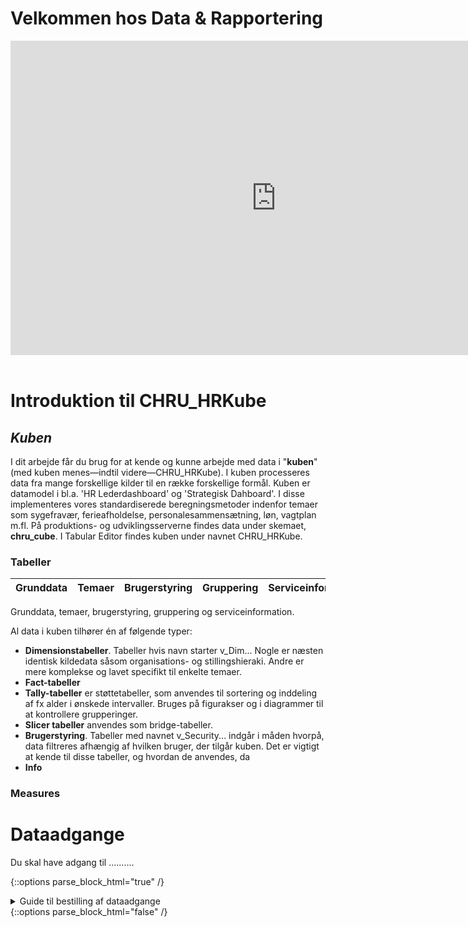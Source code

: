 # Velkommen hos Data & Rapportering

<!-- Embed iFrame. PowerPoint: "lntroduktion og onboarding 2022" s.18-21   
&wdStart=1 - this parameter sets the starting page number of the embedded document
&wdEnd=10 - this parameter sets the ending page number of the embedded document
-->
<center>
<iframe src="https://regionh-my.sharepoint.com/personal/stefan_sajin-henningsen_regionh_dk/_layouts/15/Doc.aspx?sourcedoc={9eae6cfa-732f-48a1-81f3-246e3b6a2e86}&amp;action=embedview&amp;wdAr=1.7777777&showNavigation=FALSE&wdStart=18&wdEnd=21" width="850" height="503" frameborder="0" seamless="TRUE" start="18" end="21"></iframe>
</center>
<br>



# Introduktion til CHRU_HRKube

## ***Kuben***
I dit arbejde får du brug for at kende og kunne arbejde med data i "**kuben**" (med kuben menes—indtil videre—CHRU_HRKube). 
I kuben processeres data fra mange forskellige kilder til en række forskellige formål. Kuben er datamodel i bl.a. 'HR Lederdashboard' og 'Strategisk Dahboard'. I disse implementeres vores standardiserede beregningsmetoder indenfor temaer som sygefravær, ferieafholdelse, personalesammensætning, løn, vagtplan m.fl.
På produktions- og udviklingsserverne findes data under skemaet, **chru_cube**. I Tabular Editor findes kuben under navnet CHRU_HRKube.




### Tabeller

| Grunddata     | Temaer        | Brugerstyring   | Gruppering | Serviceinformation |
| ------------- | ------------- |-----------------|------------|--------------------|


Grunddata, temaer, brugerstyring, gruppering og serviceinformation.

Al data i kuben tilhører én af følgende typer:
- **Dimensionstabeller**. Tabeller hvis navn starter v_Dim... Nogle er næsten identisk kildedata såsom organisations- og stillingshieraki. Andre er mere komplekse og lavet specifikt til enkelte temaer. 
- **Fact-tabeller**
- **Tally-tabeller** er støttetabeller, som anvendes til sortering og inddeling af fx alder i ønskede intervaller. Bruges på figurakser og i diagrammer til at kontrollere grupperinger.
- **Slicer tabeller** anvendes som bridge-tabeller. 
- **Brugerstyring**. Tabeller med navnet v_Security... indgår i måden hvorpå, data filtreres afhængig af hvilken bruger, der tilgår kuben. Det er vigtigt at kende til disse tabeller, og hvordan de anvendes, da 
- **Info**



### Measures



# Dataadgange
Du skal have adgang til ..........
<!-- Embed iFrame. word-doc: "Guide til bestilling af adgange.docx" på OneDrive-->
{::options parse_block_html="true" /}
<details><summary markdown="span">Guide til bestilling af dataadgange</summary>
<center>
<iframe src="https://regionh-my.sharepoint.com/personal/stefan_sajin-henningsen_regionh_dk/_layouts/15/Doc.aspx?sourcedoc={c652f92d-8025-4f11-9b4c-3e0f0e0dadba}&amp;action=embedview&amp;wdEmbedCode=0&amp;wdPrint=0&wdToolbar=FALSE" width="100%" height="700" frameborder="0" seamless="yes"></iframe>
</center>
<br>
</details>
{::options parse_block_html="false" /}





